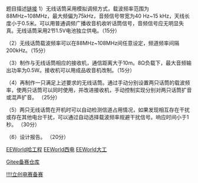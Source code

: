 题目描述[链接](https://wusiyuan.blog.csdn.net/article/details/117037900)
1）无线话筒采用模拟调频方式，载波频率范围为88MHz~108MHz，最大频偏为75kHz，音频信号带宽为40 Hz~15 kHz，天线长度小于0.5米。可以用普通调频广播收音机收听话筒信号，音频信号应无明显失真。无线话筒采用2节1.5V电池独立供电。（15分）

（2）无线话筒载波频率可以在88MHz~108MHz间任意设定，频道频率间隔200kHz。（15分）

（3）制作与无线话筒相应的接收机，通信距离大于10m。8Ω负载下，最大音频输出功率为0.5W。接收机可以用成品收音机改制。（15分）

（4）再制作一只满足上述要求的无线话筒。通过手动分别设置两只话筒的载波频率，使两只话筒可以同时使用，并改进接收机，手动控制实现分别对两只话筒扩音或混声扩音。 （25分）

（5）两只无线话筒在开机时可以自动检测信道占用情况，如果发现相互存在干扰或存在其他电台干扰，可以通过自动选择载波频率规避干扰信号。响应时间小于1秒。 （30分）

（6）设计报告。 （20分）



[EEWorld哈工程](https://www.eeworld.com.cn/RDesigns_detail/75656)
[EEWorld西电](https://www.eeworld.com.cn/RDesigns_detail/75658)
[EEWorld大工](https://www.eeworld.com.cn/RDesigns_detail/75657)

[Gitee备赛仓库](https://gitcode.com/Resource-Bundle-Collection/58414)

[!!!!立创电赛备赛](https://wiki.lceda.cn/zh-hans/contest/e-contests/resource/study-resources.html)